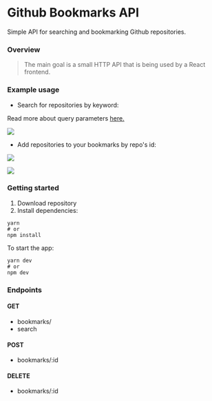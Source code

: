 # Github Bookmarks API

Simple API for searching and bookmarking Github repositories.

### Overview

> The main goal is a small HTTP API that is being used by a React frontend.

### Example usage
* Search for repositories by keyword:

Read more about query parameters [here.](https://developer.github.com/v3/search/#search-repositories)

![](https://i.imgur.com/6cKlFJa.png)

* Add repositories to your bookmarks by repo's id:

![](https://i.imgur.com/Qs3UWsA.png)

![](https://i.imgur.com/ka0cg0w.png)

### Getting started

1. Download repository
2. Install dependencies:

```
yarn
# or
npm install
```

To start the app:
```
yarn dev
# or
npm dev
```

### Endpoints

#### GET
* bookmarks/
* search
#### POST
* bookmarks/:id
#### DELETE
* bookmarks/:id




